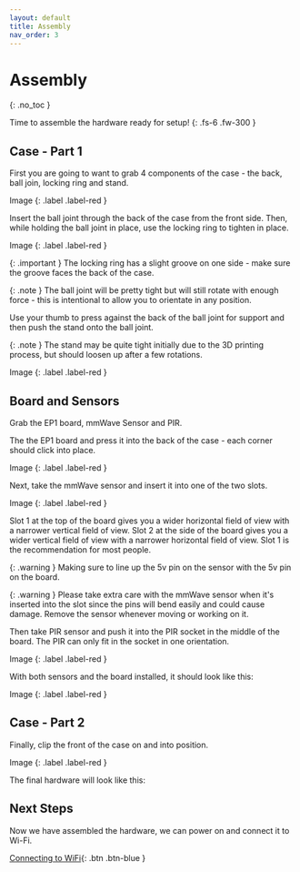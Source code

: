 ```yaml
---
layout: default
title: Assembly
nav_order: 3
---
```


# Assembly

{: .no_toc }

Time to assemble the hardware ready for setup!
{: .fs-6 .fw-300 }

## Case - Part 1

First you are going to want to grab 4 components of the case - the back, ball join, locking ring and stand.

Image
{: .label .label-red }

Insert the ball joint through the back of the case from the front side. Then, while holding the ball joint in place, use the locking ring to tighten in place.

Image
{: .label .label-red }

{: .important }
The locking ring has a slight groove on one side - make sure the groove faces the back of the case.

{: .note }
The ball joint will be pretty tight but will still rotate with enough force - this is intentional to allow you to orientate in any position.

Use your thumb to press against the back of the ball joint for support and then push the stand onto the ball joint.

{: .note }
The stand may be quite tight initially due to the 3D printing process, but should loosen up after a few rotations.

Image
{: .label .label-red }

## Board and Sensors

Grab the EP1 board, mmWave Sensor and PIR.

The the EP1 board and press it into the back of the case - each corner should click into place.

Image
{: .label .label-red }

Next, take the mmWave sensor and insert it into one of the two slots.

Image
{: .label .label-red }

Slot 1 at the top of the board gives you a wider horizontal field of view with a narrower vertical field of view. Slot 2 at the side of the board gives you a wider vertical field of view with a narrower horizontal field of view. Slot 1 is the recommendation for most people.

{: .warning }
Making sure to line up the 5v pin on the sensor with the 5v pin on the board.

{: .warning }
Please take extra care with the mmWave sensor when it's inserted into the slot since the pins will bend easily and could cause damage. Remove the sensor whenever moving or working on it.

Then take PIR sensor and push it into the PIR socket in the middle of the board. The PIR can only fit in the socket in one orientation.

Image
{: .label .label-red }

With both sensors and the board installed, it should look like this:

Image
{: .label .label-red }

## Case - Part 2

Finally, clip the front of the case on and into position.

Image
{: .label .label-red }

The final hardware will look like this:

## Next Steps

Now we have assembled the hardware, we can power on and connect it to Wi-Fi.

[Connecting to WiFi](http://everythingsmarthome.github.io/everything-presence-one/connecting-wifi.html){: .btn .btn-blue }

<script>
const toggleDarkMode = document.querySelector('.js-toggle-dark-mode');

jtd.addEvent(toggleDarkMode, 'click', function(){
  if (jtd.getTheme() === 'dark') {
    jtd.setTheme('light');
    toggleDarkMode.textContent = 'Preview dark color scheme';
  } else {
    jtd.setTheme('dark');
    toggleDarkMode.textContent = 'Return to the light side';
  }
});
</script>
